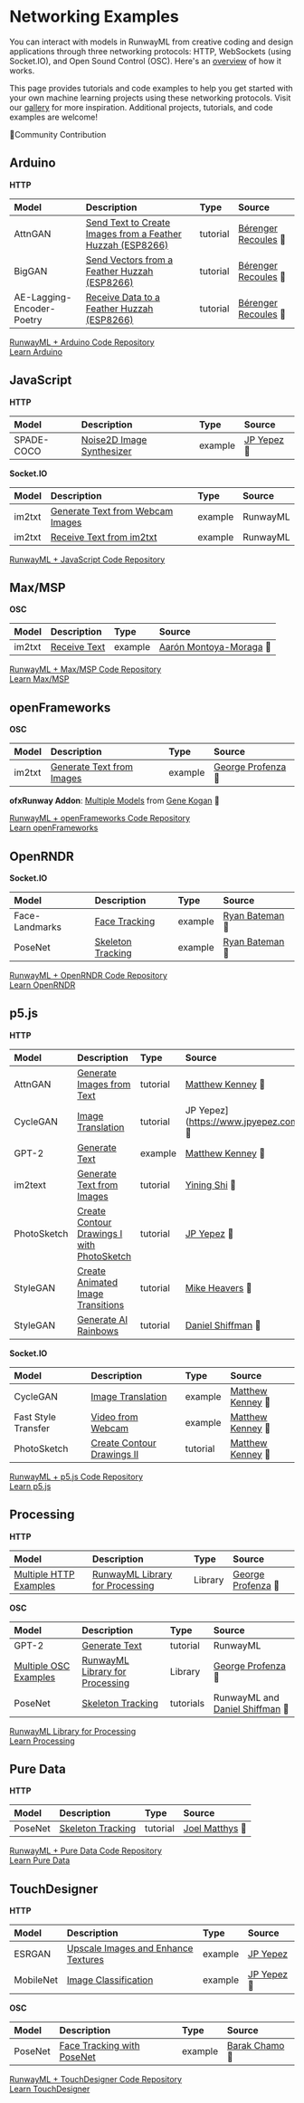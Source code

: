 # Networking Examples

You can interact with models in RunwayML from creative coding and design applications through three networking protocols: HTTP, WebSockets (using Socket.IO), and Open Sound Control (OSC). Here's an [overview](https://learn.runwayml.com/#/how-to/network) of how it works. 

This page provides tutorials and code examples to help you get started with your own machine learning projects using these networking protocols. Visit our [gallery](https://runwayml.com/madewith/) for more inspiration. Additional projects, tutorials, and code examples are welcome!

🎉Community Contribution


## Arduino
**HTTP**

| Model | Description | Type | Source
| :--- | :---| :--- | :--- |
| AttnGAN | [Send Text to Create Images from a Feather Huzzah (ESP8266)](https://github.com/runwayml/arduino/tree/master/Feather_Huzzah/send_text_attnGan) | tutorial | [Bérenger Recoules](http://b2renger.github.io/) 🎉 | 
| BigGAN | [Send Vectors from a Feather Huzzah (ESP8266)](https://github.com/runwayml/arduino/tree/master/Feather_Huzzah/send_vector_BigGan) | tutorial | [Bérenger Recoules](http://b2renger.github.io/) 🎉 | 
| AE-Lagging-Encoder-Poetry |[Receive Data to a Feather Huzzah (ESP8266)](https://github.com/runwayml/arduino/tree/master/Feather_Huzzah/receive_text_vae_lagging_encoder_poetry)  | tutorial | [Bérenger Recoules](http://b2renger.github.io/) 🎉 | 

[RunwayML + Arduino Code Repository](https://github.com/runwayml/arduino)<br>
[Learn Arduino](https://www.arduino.cc/)



## JavaScript
**HTTP**

| Model | Description | Type | Source
| :--- | :---| :--- | :--- |
| SPADE-COCO | [Noise2D Image Synthesizer](https://github.com/runwayml/javascript/tree/master/SPADE-COCO/Noise2DSynth) | example | [JP Yepez](https://www.jpyepez.com) 🎉 | 


**Socket.IO**

| Model | Description | Type | Source
| :--- | :---| :--- | :--- |
| im2txt | [Generate Text from Webcam Images](https://github.com/runwayml/javascript/tree/master/im2txt/sendWebcam) | example | RunwayML | 
| im2txt | [Receive Text from im2txt](https://github.com/runwayml/javascript/tree/master/im2txt/receivesOnly) | example |  RunwayML  | 

[RunwayML + JavaScript Code Repository](https://github.com/runwayml/javascript)


## Max/MSP
**OSC**

| Model | Description | Type | Source
| :--- | :---| :--- | :--- |
| im2txt | [Receive Text](https://github.com/runwayml/maxmsp/tree/master/im2txt/receiveCamera) | example | [Aarón Montoya-Moraga](montoyamoraga.io) 🎉 | 


[RunwayML + Max/MSP Code Repository](https://github.com/runwayml/maxmsp)<br>
[Learn Max/MSP](https://cycling74.com)


## openFrameworks
**OSC**

| Model | Description | Type | Source
| :--- | :---| :--- | :--- |
| im2txt | [Generate Text from Images](https://github.com/runwayml/openFrameworks/tree/master/im2txt) | example | [George Profenza](http://sensori.al/) 🎉 | 
 

**ofxRunway Addon**: [Multiple Models](https://github.com/genekogan/ofxRunway) from [Gene Kogan]() 🎉

[RunwayML + openFrameworks Code Repository](https://github.com/runwayml/openFrameworks)<br>
[Learn openFrameworks](https://openframeworks.cc)



## OpenRNDR
**Socket.IO**

| Model | Description | Type | Source
| :--- | :---| :--- | :--- |
| Face-Landmarks | [Face Tracking](https://github.com/runwayml/OpenRNDR/blob/master/src/main/kotlin/facedetect.kt) | example | [Ryan Bateman](http://boat.horse/) 🎉 | 
| PoseNet | [Skeleton Tracking](https://github.com/runwayml/OpenRNDR/blob/master/src/main/kotlin/posenet.kt) | example |[Ryan Bateman](http://boat.horse/) 🎉  |


[RunwayML + OpenRNDR Code Repository](https://github.com/runwayml/OpenRNDR)<br>
[Learn OpenRNDR](https://openrndr.org)



## p5.js
**HTTP**

| Model | Description | Type | Source
| :--- | :---| :--- | :--- |
| AttnGAN | [Generate Images from Text](tutorials/tutorial_p5_attngan.md) | tutorial |[Matthew Kenney](http://matthewkenney.site/) 🎉  |
| CycleGAN | [Image Translation](tutorials/tutorial_p5_cyclegan.md) | tutorial | JP Yepez](https://www.jpyepez.com) 🎉 |
| GPT-2 | [Generate Text](https://github.com/runwayml/p5js/tree/master/GPT2) | example | [Matthew Kenney](http://matthewkenney.site/) 🎉 |
| im2text | [Generate Text from Images](https://github.com/runwayml/p5js/tree/master/im2txt) | tutorial | [Yining Shi](https://1023.io) 🎉 |
| PhotoSketch | [Create Contour Drawings I with PhotoSketch](tutorials/tutorial_photosketch.md) | tutorial  |  [JP Yepez](https://www.jpyepez.com) 🎉 |
| StyleGAN | [Create Animated Image Transitions](https://heartbeat.fritz.ai/animated-stylegan-image-transitions-with-runwayml-57a2e20db80f) |  tutorial | [Mike Heavers](https://mikeheavers.com/) 🎉  |
| StyleGAN | [Generate AI Rainbows](tutorials/tutorial_stylegan.md) | tutorial  |  [Daniel Shiffman](https://www.youtube.com/channel/UCvjgXvBlbQiydffZU7m1_aw) 🎉 |


**Socket.IO**

| Model | Description | Type | Source
| :--- | :---| :--- | :--- |
| CycleGAN  | [Image Translation](https://github.com/runwayml/p5js/tree/master/CycleGAN/CycleGAN_Websockets) | example | [Matthew Kenney](http://matthewkenney.site/) 🎉 |
| Fast Style Transfer | [Video from Webcam](https://github.com/runwayml/p5js/tree/master/FastStyleTransfer) | example | [Matthew Kenney](http://matthewkenney.site/) 🎉 | 
| PhotoSketch | [Create Contour Drawings II](tutorials/tutorial_p5_photosketch.md) | tutorial | [Matthew Kenney](http://matthewkenney.site/) 🎉 | 


[RunwayML + p5.js Code Repository](https://github.com/runwayml/p5js/blob/master/README.md)<br>
[Learn p5.js](https://p5js.org/)



## Processing
**HTTP**

| Model | Description | Type | Source
| :--- | :---| :--- | :--- |
| [Multiple HTTP Examples](https://github.com/runwayml/processing-library/tree/master/examples/HTTP) | [RunwayML Library for Processing](https://github.com/runwayml/processing-library) | Library  | [George Profenza](http://sensori.al/) 🎉 |
 

**OSC**

| Model | Description | Type | Source
| :--- | :---| :--- | :--- |
| GPT-2 | [Generate Text](tutorials/tutorial_processing_gpt2.md) | tutorial | RunwayML | 
| [Multiple OSC Examples](https://github.com/runwayml/processing-library/tree/master/examples/OSC) | [RunwayML Library for Processing](https://github.com/runwayml/processing-library) | Library | [George Profenza](http://sensori.al/) 🎉 | 
| PoseNet | [Skeleton Tracking](tutorials/tutorial_posenet.md) | tutorials | RunwayML and [Daniel Shiffman](https://www.youtube.com/channel/UCvjgXvBlbQiydffZU7m1_aw) 🎉 | 


[RunwayML Library for Processing](https://github.com/runwayml/processing-library)<br>
[Learn Processing](https://processing.org/)


## Pure Data
**HTTP**

| Model | Description | Type | Source
| :--- | :---| :--- | :--- |
| PoseNet | [Skeleton Tracking](https://github.com/runwayml/puredata/tree/master/posenet) | tutorial | [Joel Matthys](http://joel.matthysmusic.com) 🎉 | 

[RunwayML + Pure Data Code Repository](https://github.com/runwayml/puredata)<br>
[Learn Pure Data](https://puredata.info)



## TouchDesigner
**HTTP**

| Model | Description | Type | Source
| :--- | :---| :--- | :--- |
| ESRGAN | [Upscale Images and Enhance Textures](https://github.com/runwayml/touchDesigner/tree/master/ESRGAN/EnhanceTextures) | example | [JP Yepez](https://www.jpyepez.com) | 
| MobileNet | [Image Classification](https://github.com/runwayml/touchDesigner/tree/master/MobileNet/TDClassifier) | example | [JP Yepez](https://www.jpyepez.com) 🎉 | 


**OSC**

| Model | Description | Type | Source
| :--- | :---| :--- | :--- |
| PoseNet | [Face Tracking with PoseNet](https://github.com/BarakChamo/TD_PoseNet) | example | [Barak Chamo](https://barakchamo.com/) 🎉| 

[RunwayML + TouchDesigner Code Repository](https://github.com/runwayml/touchDesigner)<br>
[Learn TouchDesigner](https://derivative.ca)
